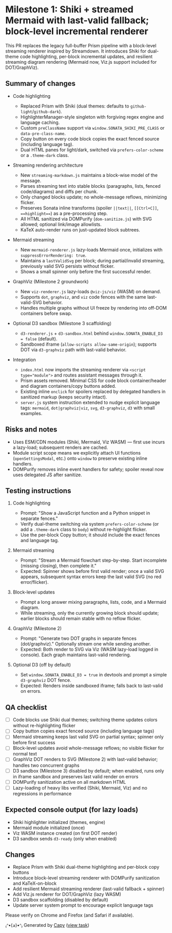 # Milestone 1: Shiki + streamed Mermaid with last-valid fallback; block-level incremental renderer

This PR replaces the legacy full-buffer Prism pipeline with a block-level streaming renderer inspired by Streamdown. It introduces Shiki for dual-theme code highlighting, per-block incremental updates, and resilient streaming diagram rendering (Mermaid now, Viz.js support included for DOT/GraphViz).

## Summary of changes

- Code highlighting
  - Replaced Prism with Shiki (dual themes: defaults to `github-light`/`github-dark`).
  - HighlighterManager-style singleton with forgiving regex engine and language caching.
  - Custom `preClassName` support via `window.SONATA_SHIKI_PRE_CLASS` or `data-pre-class-name`.
  - Copy button on every code block copies the exact fenced source (including language tag).
  - Dual HTML panes for light/dark, switched via `prefers-color-scheme` or a `.theme-dark` class.

- Streaming rendering architecture
  - New `streaming-markdown.js` maintains a block-wise model of the message.
  - Parses streaming text into stable blocks (paragraphs, lists, fenced code/diagrams) and diffs per chunk.
  - Only changed blocks update; no whole-message reflows, minimizing flicker.
  - Preserves Sonata inline transforms (spoiler `||text||`, `[[Ctrl+C]]`, `==highlight==`) as a pre-processing step.
  - All HTML sanitized via DOMPurify (`dom-sanitize.js`) with SVG allowed; optional link/image allowlists.
  - KaTeX auto-render runs on just-updated block subtrees.

- Mermaid streaming
  - New `mermaid-renderer.js` lazy-loads Mermaid once, initializes with `suppressErrorRendering: true`.
  - Maintains a `lastValidSvg` per block; during partial/invalid streaming, previously valid SVG persists without flicker.
  - Shows a small spinner only before the first successful render.

- GraphViz (Milestone 2 groundwork)
  - New `viz-renderer.js` lazy-loads `@viz-js/viz` (WASM) on demand.
  - Supports `dot`, `graphviz`, and `viz` code fences with the same last-valid-SVG behavior.
  - Handles multiple graphs without UI freeze by rendering into off-DOM containers before swap.

- Optional D3 sandbox (Milestone 3 scaffolding)
  - `d3-renderer.js` + `d3-sandbox.html` behind `window.SONATA_ENABLE_D3 = false` (default).
  - Sandboxed iframe (`allow-scripts allow-same-origin`); supports DOT via `d3-graphviz` path with last-valid behavior.

- Integration
  - `index.html` now imports the streaming renderer via `<script type="module">` and routes assistant messages through it.
  - Prism assets removed. Minimal CSS for code block container/header and diagram containers/copy buttons added.
  - Existing inline `onclick` for spoilers replaced by delegated handlers in sanitized markup (keeps security intact).
  - `server.js` system instruction extended to nudge explicit language tags: `mermaid`, `dot|graphviz|viz`, `svg`, `d3-graphviz`, `d3` with small examples.

## Risks and notes
- Uses ESM/CDN modules (Shiki, Mermaid, Viz WASM) — first use incurs a lazy-load; subsequent renders are cached.
- Module script scope means we explicitly attach UI functions (`openSettingsModal`, etc.) onto `window` to preserve existing inline handlers.
- DOMPurify removes inline event handlers for safety; spoiler reveal now uses delegated JS after sanitize.

## Testing instructions
1) Code highlighting
   - Prompt: "Show a JavaScript function and a Python snippet in separate fences."
   - Verify dual-theme switching via system `prefers-color-scheme` (or add a `.theme-dark` class to `body`) without re-highlight flicker.
   - Use the per-block Copy button; it should include the exact fences and language tag.

2) Mermaid streaming
   - Prompt: "Stream a Mermaid flowchart step-by-step. Start incomplete (missing closing), then complete it."
   - Expected: Spinner shows before first valid render; once a valid SVG appears, subsequent syntax errors keep the last valid SVG (no red error/flicker).

3) Block-level updates
   - Prompt a long answer mixing paragraphs, lists, code, and a Mermaid diagram.
   - While streaming, only the currently growing block should update; earlier blocks should remain stable with no reflow flicker.

4) GraphViz (Milestone 2)
   - Prompt: "Generate two DOT graphs in separate fences (dot/graphviz)." Optionally stream one while sending another.
   - Expected: Both render to SVG via Viz (WASM lazy-load logged in console). Each graph maintains last-valid rendering.

5) Optional D3 (off by default)
   - Set `window.SONATA_ENABLE_D3 = true` in devtools and prompt a simple `d3-graphviz` DOT fence.
   - Expected: Renders inside sandboxed iframe; falls back to last-valid on errors.

## QA checklist
- [ ] Code blocks use Shiki dual themes; switching theme updates colors without re-highlighting flicker
- [ ] Copy button copies exact fenced source (including language tags)
- [ ] Mermaid streaming keeps last valid SVG on partial syntax; spinner only before first success
- [ ] Block-level updates avoid whole-message reflows; no visible flicker for normal text
- [ ] GraphViz DOT renders to SVG (Milestone 2) with last-valid behavior; handles two concurrent graphs
- [ ] D3 sandbox (Milestone 3) disabled by default; when enabled, runs only in iframe sandbox and preserves last valid render on errors
- [ ] DOMPurify sanitization active on all markdown HTML
- [ ] Lazy-loading of heavy libs verified (Shiki, Mermaid, Viz) and no regressions in performance

## Expected console output (for lazy loads)
- Shiki highlighter initialized (themes, engine)
- Mermaid module initialized (once)
- Viz WASM instance created (on first DOT render)
- D3 sandbox sends `d3-ready` (only when enabled)

## Changes
- Replace Prism with Shiki dual-theme highlighting and per-block copy buttons
- Introduce block-level streaming renderer with DOMPurify sanitization and KaTeX-on-block
- Add resilient Mermaid streaming renderer (last-valid fallback + spinner)
- Add Viz.js renderer for DOT/GraphViz (lazy WASM)
- D3 sandbox scaffolding (disabled by default)
- Update server system prompt to encourage explicit language tags

Please verify on Chrome and Firefox (and Safari if available).

₍ᐢ•(ܫ)•ᐢ₎ Generated by [Capy](https://capy.ai) ([view task](https://capy.ai/project/571ea1ba-84af-11f0-a94e-3eef481a796b/task/497048f6-2d76-48a7-9e74-c49d03d190ef))
